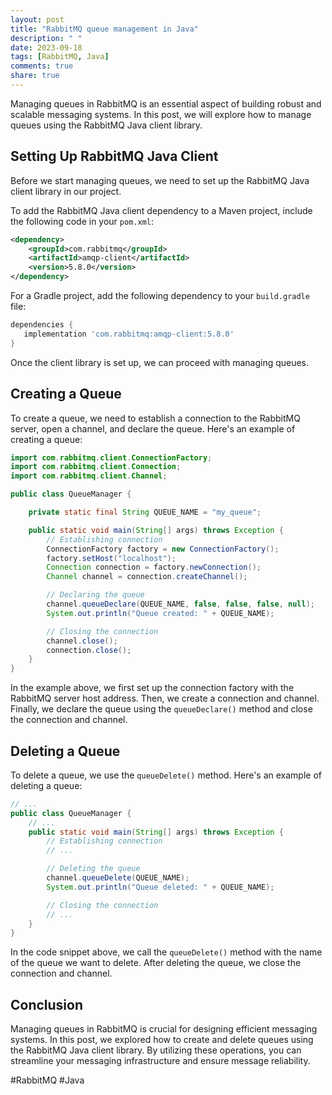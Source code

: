 ```yaml
---
layout: post
title: "RabbitMQ queue management in Java"
description: " "
date: 2023-09-18
tags: [RabbitMQ, Java]
comments: true
share: true
---
```


Managing queues in RabbitMQ is an essential aspect of building robust and scalable messaging systems. In this post, we will explore how to manage queues using the RabbitMQ Java client library.

## Setting Up RabbitMQ Java Client

Before we start managing queues, we need to set up the RabbitMQ Java client library in our project.

To add the RabbitMQ Java client dependency to a Maven project, include the following code in your `pom.xml`:

```xml
<dependency>
    <groupId>com.rabbitmq</groupId>
    <artifactId>amqp-client</artifactId>
    <version>5.8.0</version>
</dependency>
```

For a Gradle project, add the following dependency to your `build.gradle` file:

```groovy
dependencies {
   implementation 'com.rabbitmq:amqp-client:5.8.0'
}
```

Once the client library is set up, we can proceed with managing queues.

## Creating a Queue

To create a queue, we need to establish a connection to the RabbitMQ server, open a channel, and declare the queue. Here's an example of creating a queue:

```java
import com.rabbitmq.client.ConnectionFactory;
import com.rabbitmq.client.Connection;
import com.rabbitmq.client.Channel;

public class QueueManager {

    private static final String QUEUE_NAME = "my_queue";

    public static void main(String[] args) throws Exception {
        // Establishing connection
        ConnectionFactory factory = new ConnectionFactory();
        factory.setHost("localhost");
        Connection connection = factory.newConnection();
        Channel channel = connection.createChannel();

        // Declaring the queue
        channel.queueDeclare(QUEUE_NAME, false, false, false, null);
        System.out.println("Queue created: " + QUEUE_NAME);

        // Closing the connection
        channel.close();
        connection.close();
    }
}
```

In the example above, we first set up the connection factory with the RabbitMQ server host address. Then, we create a connection and channel. Finally, we declare the queue using the `queueDeclare()` method and close the connection and channel.

## Deleting a Queue

To delete a queue, we use the `queueDelete()` method. Here's an example of deleting a queue:

```java
// ...
public class QueueManager {
    // ...
    public static void main(String[] args) throws Exception {
        // Establishing connection
        // ...

        // Deleting the queue
        channel.queueDelete(QUEUE_NAME);
        System.out.println("Queue deleted: " + QUEUE_NAME);

        // Closing the connection
        // ...
    }
}
```

In the code snippet above, we call the `queueDelete()` method with the name of the queue we want to delete. After deleting the queue, we close the connection and channel.

## Conclusion

Managing queues in RabbitMQ is crucial for designing efficient messaging systems. In this post, we explored how to create and delete queues using the RabbitMQ Java client library. By utilizing these operations, you can streamline your messaging infrastructure and ensure message reliability.

#RabbitMQ #Java